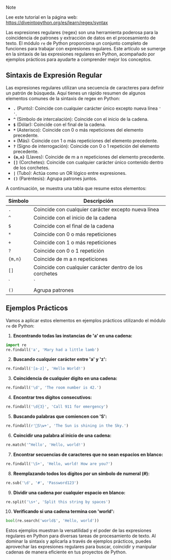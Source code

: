 > [!NOTE]
> Lee este tutorial en la página web: https://diveintopython.org/es/learn/regex/syntax

Las expresiones regulares (regex) son una herramienta poderosa para la coincidencia de patrones y extracción de datos en el procesamiento de texto. El módulo `re` de Python proporciona un conjunto completo de funciones para trabajar con expresiones regulares. Este artículo se sumerge en la sintaxis de las expresiones regulares en Python, acompañado por ejemplos prácticos para ayudarte a comprender mejor los conceptos.

## Sintaxis de Expresión Regular

Las expresiones regulares utilizan una secuencia de caracteres para definir un patrón de búsqueda. Aquí tienes un rápido resumen de algunos elementos comunes de la sintaxis de regex en Python:

- **`.`** (Punto): Coincide con cualquier carácter único excepto nueva línea `'
'`.
- **`^`** (Símbolo de intercalación): Coincide con el inicio de la cadena.
- **`$`** (Dólar): Coincide con el final de la cadena.
- **`*`** (Asterisco): Coincide con 0 o más repeticiones del elemento precedente.
- **`+`** (Más): Coincide con 1 o más repeticiones del elemento precedente.
- **`?`** (Signo de interrogación): Coincide con 0 o 1 repetición del elemento precedente.
- **`{m,n}`** (Llaves): Coincide de m a n repeticiones del elemento precedente.
- **`[]`** (Corchetes): Coincide con cualquier carácter único contenido dentro de los corchetes.
- **`|`** (Tubo): Actúa como un OR lógico entre expresiones.
- **`()`** (Paréntesis): Agrupa patrones juntos.

A continuación, se muestra una tabla que resume estos elementos:

| Símbolo | Descripción |
|---------|-------------|
| `.` | Coincide con cualquier carácter excepto nueva línea |
| `^` | Coincide con el inicio de la cadena |
| `$` | Coincide con el final de la cadena |
| `*` | Coincide con 0 o más repeticiones |
| `+` | Coincide con 1 o más repeticiones |
| `?` | Coincide con 0 o 1 repetición |
| `{m,n}` | Coincide de m a n repeticiones |
| `[]` | Coincide con cualquier carácter dentro de los corchetes |
| `|` | OR lógico |
| `()` | Agrupa patrones |

## Ejemplos Prácticos

Vamos a aplicar estos elementos en ejemplos prácticos utilizando el módulo `re` de Python:

1. **Encontrando todas las instancias de 'a' en una cadena:**

```python
import re
re.findall('a', 'Mary had a little lamb')
```

2. **Buscando cualquier carácter entre 'a' y 'z':**

```python
re.findall('[a-z]', 'Hello World!')
```

3. **Coincidencia de cualquier dígito en una cadena:**

```python
re.findall('\d', 'The room number is 42.')
```

4. **Encontrar tres dígitos consecutivos:**

```python
re.findall('\d{3}', 'Call 911 for emergency')
```

5. **Buscando palabras que comiencen con 'S':**

```python
re.findall(r'S\w+', 'The Sun is shining in the Sky.')
```

6. **Coincidir una palabra al inicio de una cadena:**

```python
re.match('^Hello', 'Hello, world!')
```

7. **Encontrar secuencias de caracteres que no sean espacios en blanco:**

```python
re.findall('\S+', 'Hello, world! How are you?')
```

8. **Reemplazando todos los dígitos por un símbolo de numeral (#):**

```python
re.sub('\d', '#', 'Password123')
```

9. **Dividir una cadena por cualquier espacio en blanco:**

```python
re.split('\s+', 'Split this string by spaces')
```

10. **Verificando si una cadena termina con 'world':**

```python
bool(re.search('world$', 'Hello, world'))
```

Estos ejemplos muestran la versatilidad y el poder de las expresiones regulares en Python para diversas tareas de procesamiento de texto. Al dominar la sintaxis y aplicarla a través de ejemplos prácticos, puedes aprovechar las expresiones regulares para buscar, coincidir y manipular cadenas de manera eficiente en tus proyectos de Python.
